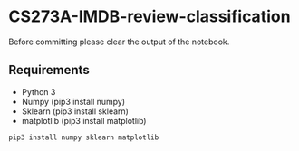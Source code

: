 # CS273A-IMDB-review-classification

Before committing please clear the output of the notebook.

## Requirements

+ Python 3
+ Numpy (pip3 install numpy)
+ Sklearn (pip3 install sklearn)
+ matplotlib (pip3 install matplotlib)

`pip3 install numpy sklearn matplotlib`
